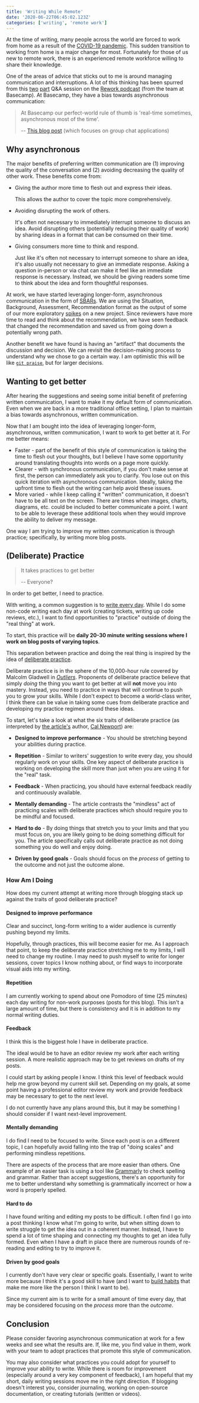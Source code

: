 ```yaml
---
title: 'Writing While Remote'
date: '2020-06-22T06:45:02.123Z'
categories: ['writing', 'remote work']
---
```


At the time of writing, many people across the world are forced to work from home as a result of the [COVID-19 pandemic](https://en.wikipedia.org/wiki/COVID-19_pandemic). This sudden transition to working from home is a major change for most. Fortunately for those of us new to remote work, there is an experienced remote workforce willing to share their knowledge.

One of the areas of advice that sticks out to me is around managing communication and interruptions. A lot of this thinking has been spurred from this [two](https://rework.fm/remote-work-q-a-1/) [part](https://rework.fm/remote-work-q-a-2/) Q&A session on the [Rework podcast](https://rework.fm/) (from the team at Basecamp). At Basecamp, they have a bias towards asynchronous communication:


> At Basecamp our perfect-world rule of thumb is 'real-time sometimes, asynchronous most of the time'.
>
> -- [This blog post](https://m.signalvnoise.com/is-group-chat-making-you-sweat/) (which focuses on group chat applications)

## Why asynchronous

The major benefits of preferring written communication are (1) improving the quality of the conversation and (2) avoiding decreasing the quality of other work. These benefits come from:

* Giving the author more time to flesh out and express their ideas.

  This allows the author to cover the topic more comprehensively. 

* Avoiding disrupting the work of others.

  It's often not necessary to immediately interrupt someone to discuss an idea. Avoid disrupting others (potentially reducing their quality of work) by sharing ideas in a format that can be consumed on their time.

* Giving consumers more time to think and respond.

  Just like it's often not necessary to interrupt someone to share an idea, it's also usually not necessary to give an immediate response. Asking a question in-person or via chat can make it feel like an immediate response is necessary. Instead, we should be giving readers some time to think about the idea and form thoughtful responses. 

At work, we have started leveraging longer-form, asynchronous communication in the form of [SBARs](https://en.wikipedia.org/wiki/SBAR). We are using the Situation, Background, Assessment, Recommendation format as the output of some of our more exploratory [spikes](http://www.extremeprogramming.org/rules/spike.html) on a new project. Since reviewers have more time to read and think about the recommendation, we have seen feedback that changed the recommendation and saved us from going down a potentially wrong path.

Another benefit we have found is having an "artifact" that documents the discussion and decision. We can revisit the decision-making process to understand why we chose to go a certain way. I am optimistic this will be like [`git praise`](https://github.com/ansman/git-praise), but for larger decisions.

## Wanting to get better

After hearing the suggestions and seeing some initial benefit of preferring written communication, I want to make it my default form of communication. Even when we are back in a more traditional office setting, I plan to maintain a bias towards asynchronous, written communication.

Now that I am bought into the idea of leveraging longer-form, asynchronous, written communication, I want to work to get better at it. For me better means:

* Faster - part of the benefit of this style of communication is taking the time to flesh out your thoughts, but I believe I have some opportunity around translating thoughts into words on a page more quickly.
* Clearer - with synchronous communication, if you don't make sense at first, the person can immediately ask you to clarify. You lose out on this quick iteration with asynchronous communication. Ideally, taking the upfront time to flesh out the writing can help avoid these issues.
* More varied - while I keep calling it "written" communication, it doesn't have to be all text on the screen. There are times when images, charts, diagrams, etc. could be included to better communicate a point. I want to be able to leverage these additional tools when they would improve the ability to deliver my message.

One way I am trying to improve my written communication is through practice; specifically, by writing more blog posts.

## (Deliberate) Practice

> It takes practices to get better
>
> -- Everyone?

In order to get better, I need to practice.

With writing, a common suggestion is to [write every day](https://medium.com/the-mission/the-daily-routine-of-20-famous-writers-and-how-you-can-use-them-to-succeed-1603f52fbb77#:~:text=Stephen%20King%20writes%206%20pages,it's%20just%20another%20day's%20work.). While I do some non-code writing each day at work (creating tickets, writing up code reviews, etc.), I want to find opportunities to "practice" outside of doing the "real thing" at work.

To start, this practice will be **daily 20-30 minute writing sessions where I work on blog posts of varying topics**.

This separation between practice and doing the real thing is inspired by the idea of [deliberate practice](https://www.calnewport.com/blog/2010/01/06/the-grandmaster-in-the-corner-office-what-the-study-of-chess-experts-teaches-us-about-building-a-remarkable-life/).

Deliberate practice is in the sphere of the 10,000-hour rule covered by Malcolm Gladwell in [_Outliers_](https://en.wikipedia.org/wiki/Outliers_\(book\)). Proponents of deliberate practice believe that simply _doing_ the thing you want to get better at will **not** move you into mastery. Instead, you need to practice in ways that will continue to push you to grow your skills. While I don't expect to become a world-class writer, I think there can be value in taking some cues from deliberate practice and developing my practice regimen around these ideas.

To start, let's take a look at what the six traits of deliberate practice (as interpreted by [the article's]((https://www.calnewport.com/blog/2010/01/06/the-grandmaster-in-the-corner-office-what-the-study-of-chess-experts-teaches-us-about-building-a-remarkable-life/)) author, [Cal Newport](https://www.calnewport.com/about/)) are:

* **Designed to improve performance** - You should be stretching beyond your abilities during practice.

* **Repetition** - Similar to writers' suggestion to write every day, you should regularly work on your skills. One key aspect of  deliberate practice is working on developing the skill more than just when you are using it for the "real" task.

* **Feedback** - When practicing, you should have external feedback readily and continuously available.

* **Mentally demanding** - The article contrasts the "mindless" act of practicing scales with deliberate practices which should require you to be mindful and focused.

* **Hard to do** - By doing things that stretch you to your limits and that you must focus on, you are likely going to be doing something difficult for you. The article specifically calls out deliberate practice as not doing something you do well and enjoy doing.

* **Driven by good goals** - Goals should focus on the _process_ of getting to the outcome and not just the outcome alone.

### How Am I Doing

How does my current attempt at writing more through blogging stack up against the traits of good deliberate practice?

#### Designed to improve performance

Clear and succinct, long-form writing to a wider audience is currently pushing beyond my limits.

Hopefully, through practices, this will become easier for me. As I approach that point, to keep the deliberate practice stretching me to my limits, I will need to change my routine. I may need to push myself to write for longer sessions, cover topics I know nothing about, or find ways to incorporate visual aids into my writing.

#### Repetition

I am currently working to spend about one Pomodoro of time (25 minutes) each day writing for non-work purposes (posts for this blog). This isn't a large amount of time, but there is consistency and it is in addition to my normal writing duties.

#### Feedback

I think this is the biggest hole I have in deliberate practice.  

The ideal would be to have an editor review my work after each writing session. A more realistic approach may be to get reviews on drafts of my posts. 

I could start by asking people I know. I think this level of feedback would help me grow beyond my current skill set. Depending on my goals, at some point having a professional editor review my work and provide feedback may be necessary to get to the next level. 

I do not currently have any plans around this, but it may be something I should consider if I want next-level improvement.

#### Mentally demanding

I do find I need to be focused to write. Since each post is on a different topic, I can hopefully avoid falling into the trap of "doing scales" and performing mindless repetitions.

There are aspects of the process that are more easier than others. One example of an easier task is using a tool like [Grammarly](https://www.grammarly.com/) to check spelling and grammar. Rather than accept suggestions, there's an opportunity for me to better understand why something is grammatically incorrect or how a word is properly spelled.

#### Hard to do

I have found writing and editing my posts to be difficult. I often find I go into a post thinking I know what I'm going to write, but when sitting down to write struggle to get the idea out in a coherent manner. Instead, I have to spend a lot of time shaping and connecting my thoughts to get an idea fully formed. Even when I have a draft in place there are numerous rounds of re-reading and editing to try to improve it.

#### Driven by good goals

I currently don't have very clear or specific goals. Essentially, I want to write more because I think it's a good skill to have (and I want to [build habits](https://jamesclear.com/identity-based-habits) that make me more like the person I think I want to be). 

Since my current aim is to write for a small amount of time every day, that may be considered focusing on the _process_ more than the _outcome_.

## Conclusion

Please consider favoring asynchronous communication at work for a few weeks and see what the results are. If, like me, you find value in them, work with your team to adopt practices that promote this style of communication.

You may also consider what practices you could adopt for yourself to improve your ability to write. While there is room for improvement (especially around a very key component of feedback), I am hopeful that my short, daily writing sessions move me in the right direction. If blogging doesn't interest you, consider journaling, working on open-source documentation, or creating tutorials (written or videos). 
